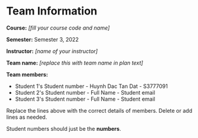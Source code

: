 # Team Information

**Course:** _[fill your course code and name]_

**Semester:** Semester 3, 2022

**Instructor:** _[name of your instructor]_

**Team name:** _[replace this with team name in plan text]_

**Team members:**

* Student 1's Student number - Huynh Dac Tan Dat - S3777091
* Student 2's Student number - Full Name - Student email 
* Student 3's Student number - Full Name - Student email 

Replace the lines above with the correct details of members. Delete or add lines as needed.

Student numbers should just be the **numbers**.